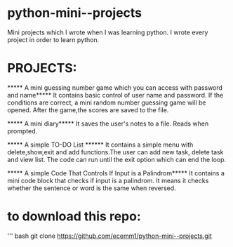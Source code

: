 # python-mini--projects
Mini projects which I wrote when I was learning python.
I wrote every project in order to learn python.
# PROJECTS:
***** A mini guessing number game which you can access with password and name*****
It contains basic control of user name and password. If the conditions are correct, a mini random number guessing game will be opened.
After the game,the scores are saved to the file.

***** A mini diary*****
It saves the user's notes to a file. Reads when prompted.

***** A simple TO-DO List ******
It contains a simple menu with delete,show,exit and add functions.The user can add new task, delete task and view list. The code can run until
the exit option which can end the loop.

***** A simple Code That Controls If Input is a Palindrom*****
It contains a mini code block that checks if input is a palindrom. It means it checks whether the sentence or word is the same when reversed. 








# to download this repo:
''' bash 
git clone
https://github.com/ecemm1/python-mini--projects.git
